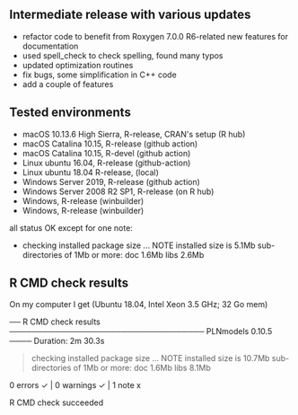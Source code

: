 
## Intermediate release with various updates

* refactor code to benefit from Roxygen 7.0.0 R6-related new features for documentation
* used spell_check to check spelling, found many typos
* updated optimization routines
* fix bugs, some simplification in C++ code
* add a couple of features

## Tested environments

- macOS 10.13.6 High Sierra, R-release, CRAN's setup (R hub)
- macOS Catalina 10.15, R-release (github action)
- macOS Catalina 10.15, R-devel (github action)
- Linux ubuntu 16.04, R-release (github-action)
- Linux ubuntu 18.04 R-release, (local)
- Windows Server 2019, R-release (github action)
- Windows Server 2008 R2 SP1, R-release  (on R hub)
- Windows, R-release (winbuilder)
- Windows, R-release  (winbuilder)

all status OK except for one note:

* checking installed package size ... NOTE
  installed size is  5.1Mb
  sub-directories of 1Mb or more:
    doc    1.6Mb
    libs   2.6Mb

## R CMD check results

On my computer I get (Ubuntu 18.04, Intel Xeon 3.5 GHz; 32 Go mem)

── R CMD check results ─────────────────────────────────── PLNmodels 0.10.5 ────
Duration: 2m 30.3s

> checking installed package size ... NOTE
    installed size is 10.7Mb
    sub-directories of 1Mb or more:
      doc    1.6Mb
      libs   8.1Mb

0 errors ✓ | 0 warnings ✓ | 1 note x

R CMD check succeeded
